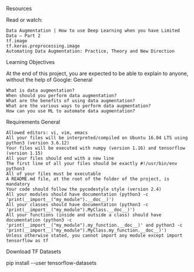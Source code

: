 
Resources

Read or watch:

    Data Augmentation | How to use Deep Learning when you have Limited Data — Part 2
    tf.image
    tf.keras.preprocessing.image
    Automating Data Augmentation: Practice, Theory and New Direction

Learning Objectives

At the end of this project, you are expected to be able to explain to anyone, without the help of Google:
General

    What is data augmentation?
    When should you perform data augmentation?
    What are the benefits of using data augmentation?
    What are the various ways to perform data augmentation?
    How can you use ML to automate data augmentation?

Requirements
General

    Allowed editors: vi, vim, emacs
    All your files will be interpreted/compiled on Ubuntu 16.04 LTS using python3 (version 3.6.12)
    Your files will be executed with numpy (version 1.16) and tensorflow (version 1.15)
    All your files should end with a new line
    The first line of all your files should be exactly #!/usr/bin/env python3
    All of your files must be executable
    A README.md file, at the root of the folder of the project, is mandatory
    Your code should follow the pycodestyle style (version 2.4)
    All your modules should have documentation (python3 -c 'print(__import__("my_module").__doc__)')
    All your classes should have documentation (python3 -c 'print(__import__("my_module").MyClass.__doc__)')
    All your functions (inside and outside a class) should have documentation (python3 -c 'print(__import__("my_module").my_function.__doc__)' and python3 -c 'print(__import__("my_module").MyClass.my_function.__doc__)')
    Unless otherwise stated, you cannot import any module except import tensorflow as tf

Download TF Datasets

pip install --user tensorflow-datasets

